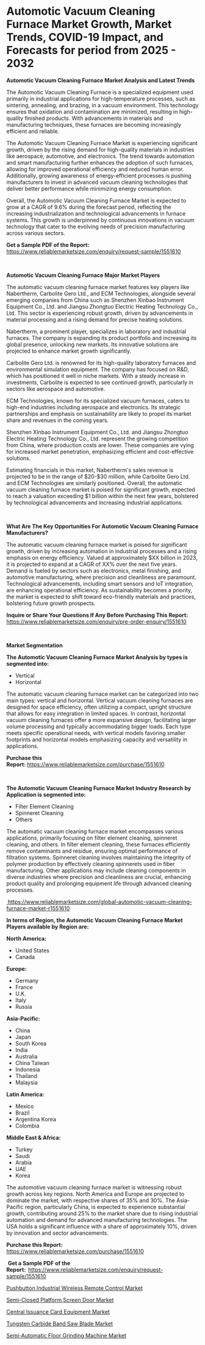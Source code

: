 <p><h1>Automotic Vacuum Cleaning Furnace Market Growth, Market Trends, COVID-19 Impact, and Forecasts for period from 2025 - 2032</h1></p><p><strong>Automotic Vacuum Cleaning Furnace Market Analysis and Latest Trends</strong></p>
<p><p>The Automotic Vacuum Cleaning Furnace is a specialized equipment used primarily in industrial applications for high-temperature processes, such as sintering, annealing, and brazing, in a vacuum environment. This technology ensures that oxidation and contamination are minimized, resulting in high-quality finished products. With advancements in materials and manufacturing techniques, these furnaces are becoming increasingly efficient and reliable.</p><p>The Automotic Vacuum Cleaning Furnace Market is experiencing significant growth, driven by the rising demand for high-quality materials in industries like aerospace, automotive, and electronics. The trend towards automation and smart manufacturing further enhances the adoption of such furnaces, allowing for improved operational efficiency and reduced human error. Additionally, growing awareness of energy-efficient processes is pushing manufacturers to invest in advanced vacuum cleaning technologies that deliver better performance while minimizing energy consumption.</p><p>Overall, the Automotic Vacuum Cleaning Furnace Market is expected to grow at a CAGR of 9.6% during the forecast period, reflecting the increasing industrialization and technological advancements in furnace systems. This growth is underpinned by continuous innovations in vacuum technology that cater to the evolving needs of precision manufacturing across various sectors.</p></p>
<p><strong>Get a Sample PDF of the Report:&nbsp;</strong> <a href="https://www.reliablemarketsize.com/enquiry/request-sample/1551610?utm_campaign=2176&utm_medium=2&utm_source=Github&utm_content=ia&utm_term=11042025&utm_id=automotic-vacuum-cleaning-furnace">https://www.reliablemarketsize.com/enquiry/request-sample/1551610</a></p>
<p>&nbsp;</p>
<p><strong>Automotic Vacuum Cleaning Furnace Major Market Players</strong></p>
<p><p>The automatic vacuum cleaning furnace market features key players like Nabertherm, Carbolite Gero Ltd., and ECM Technologies, alongside several emerging companies from China such as Shenzhen Xinbao Instrument Equipment Co., Ltd. and Jiangsu Zhongtuo Electric Heating Technology Co., Ltd. This sector is experiencing robust growth, driven by advancements in material processing and a rising demand for precise heating solutions.</p><p>Nabertherm, a prominent player, specializes in laboratory and industrial furnaces. The company is expanding its product portfolio and increasing its global presence, unlocking new markets. Its innovative solutions are projected to enhance market growth significantly.</p><p>Carbolite Gero Ltd. is renowned for its high-quality laboratory furnaces and environmental simulation equipment. The company has focused on R&D, which has positioned it well in niche markets. With a steady increase in investments, Carbolite is expected to see continued growth, particularly in sectors like aerospace and automotive.</p><p>ECM Technologies, known for its specialized vacuum furnaces, caters to high-end industries including aerospace and electronics. Its strategic partnerships and emphasis on sustainability are likely to propel its market share and revenues in the coming years.</p><p>Shenzhen Xinbao Instrument Equipment Co., Ltd. and Jiangsu Zhongtuo Electric Heating Technology Co., Ltd. represent the growing competition from China, where production costs are lower. These companies are vying for increased market penetration, emphasizing efficient and cost-effective solutions.</p><p>Estimating financials in this market, Nabertherm's sales revenue is projected to be in the range of $20-$30 million, while Carbolite Gero Ltd. and ECM Technologies are similarly positioned. Overall, the automatic vacuum cleaning furnace market is poised for significant growth, expected to reach a valuation exceeding $1 billion within the next few years, bolstered by technological advancements and increasing industrial applications.</p></p>
<p>&nbsp;</p>
<p><strong>What Are The Key Opportunities For Automotic Vacuum Cleaning Furnace Manufacturers?</strong></p>
<p><p>The automatic vacuum cleaning furnace market is poised for significant growth, driven by increasing automation in industrial processes and a rising emphasis on energy efficiency. Valued at approximately $XX billion in 2023, it is projected to expand at a CAGR of XX% over the next five years. Demand is fueled by sectors such as electronics, metal finishing, and automotive manufacturing, where precision and cleanliness are paramount. Technological advancements, including smart sensors and IoT integration, are enhancing operational efficiency. As sustainability becomes a priority, the market is expected to shift toward eco-friendly materials and practices, bolstering future growth prospects.</p></p>
<p><strong>Inquire or Share Your Questions If Any Before Purchasing This Report:</strong> <a href="https://www.reliablemarketsize.com/enquiry/pre-order-enquiry/1551610?utm_campaign=2176&utm_medium=2&utm_source=Github&utm_content=ia&utm_term=11042025&utm_id=automotic-vacuum-cleaning-furnace">https://www.reliablemarketsize.com/enquiry/pre-order-enquiry/1551610</a></p>
<p>&nbsp;</p>
<p><strong>Market Segmentation</strong></p>
<p><strong>The Automotic Vacuum Cleaning Furnace Market Analysis by types is segmented into:</strong></p>
<p><ul><li>Vertical</li><li>Horizontal</li></ul></p>
<p><p>The automatic vacuum cleaning furnace market can be categorized into two main types: vertical and horizontal. Vertical vacuum cleaning furnaces are designed for space efficiency, often utilizing a compact, upright structure that allows for easy integration in limited spaces. In contrast, horizontal vacuum cleaning furnaces offer a more expansive design, facilitating larger volume processing and typically accommodating bigger loads. Each type meets specific operational needs, with vertical models favoring smaller footprints and horizontal models emphasizing capacity and versatility in applications.</p></p>
<p><strong>Purchase this Report:&nbsp;</strong><a href="https://www.reliablemarketsize.com/purchase/1551610?utm_campaign=2176&utm_medium=2&utm_source=Github&utm_content=ia&utm_term=11042025&utm_id=automotic-vacuum-cleaning-furnace">https://www.reliablemarketsize.com/purchase/1551610</a></p>
<p>&nbsp;</p>
<p><strong>The Automotic Vacuum Cleaning Furnace Market Industry Research by Application is segmented into:</strong></p>
<p><ul><li>Filter Element Cleaning</li><li>Spinneret Cleaning</li><li>Others</li></ul></p>
<p><p>The automatic vacuum cleaning furnace market encompasses various applications, primarily focusing on filter element cleaning, spinneret cleaning, and others. In filter element cleaning, these furnaces efficiently remove contaminants and residue, ensuring optimal performance of filtration systems. Spinneret cleaning involves maintaining the integrity of polymer production by effectively cleaning spinnerets used in fiber manufacturing. Other applications may include cleaning components in diverse industries where precision and cleanliness are crucial, enhancing product quality and prolonging equipment life through advanced cleaning processes.</p></p>
<p><a href="https://www.reliablemarketsize.com/global-automotic-vacuum-cleaning-furnace-market-r1551610?utm_campaign=2176&utm_medium=2&utm_source=Github&utm_content=ia&utm_term=11042025&utm_id=automotic-vacuum-cleaning-furnace">&nbsp;https://www.reliablemarketsize.com/global-automotic-vacuum-cleaning-furnace-market-r1551610</a></p>
<p><strong>In terms of Region, the Automotic Vacuum Cleaning Furnace Market Players available by Region are:</strong></p>
<p>
    <p> <strong> North America: </strong>
        <ul>
            <li>United States</li>
            <li>Canada</li>
        </ul>
        </p> 
    <p> <strong> Europe: </strong>
        <ul>
            <li>Germany</li>
            <li>France</li>
            <li>U.K.</li>
            <li>Italy</li>
            <li>Russia</li>
        </ul>
        </p> 
    <p> <strong> Asia-Pacific: </strong>
        <ul>
            <li>China</li>
            <li>Japan</li>
            <li>South Korea</li>
            <li>India</li>
            <li>Australia</li>
            <li>China Taiwan</li>
            <li>Indonesia</li>
            <li>Thailand</li>
            <li>Malaysia</li>
        </ul>
        </p> 
    <p> <strong> Latin America: </strong>
        <ul>
            <li>Mexico</li>
            <li>Brazil</li>
            <li>Argentina Korea</li>
            <li>Colombia</li>
        </ul>
        </p> 
    <p> <strong> Middle East & Africa: </strong>
        <ul>
            <li>Turkey</li>
            <li>Saudi</li>
            <li>Arabia</li>
            <li>UAE</li>
            <li>Korea</li>
        </ul>
    </p>
    </p>
<p><p>The automotive vacuum cleaning furnace market is witnessing robust growth across key regions. North America and Europe are projected to dominate the market, with respective shares of 35% and 30%. The Asia-Pacific region, particularly China, is expected to experience substantial growth, contributing around 25% to the market share due to rising industrial automation and demand for advanced manufacturing technologies. The USA holds a significant influence with a share of approximately 10%, driven by innovation and sector advancements.</p></p>
<p><strong>Purchase this Report: </strong><a href="https://www.reliablemarketsize.com/purchase/1551610?utm_campaign=2176&utm_medium=2&utm_source=Github&utm_content=ia&utm_term=11042025&utm_id=automotic-vacuum-cleaning-furnace">https://www.reliablemarketsize.com/purchase/1551610</a></p>
<p>&nbsp;<strong>Get a Sample PDF of the Report:&nbsp;&nbsp;</strong><a href="https://www.reliablemarketsize.com/enquiry/request-sample/1551610?utm_campaign=2176&utm_medium=2&utm_source=Github&utm_content=ia&utm_term=11042025&utm_id=automotic-vacuum-cleaning-furnace">https://www.reliablemarketsize.com/enquiry/request-sample/1551610</a></p>
<p><strong></strong></p>
<p><p><a href="https://github.com/safurdorthu8/Market-Research-Report-List-1/blob/main/pushbutton-industrial-wireless-remote-control-market.md?utm_campaign=2176&utm_medium=2&utm_source=Github&utm_content=ia&utm_term=11042025&utm_id=automotic-vacuum-cleaning-furnace">Pushbutton Industrial Wireless Remote Control Market</a></p><p><a href="https://github.com/achilekirwan/Market-Research-Report-List-1/blob/main/semi-closed-platform-screen-door-market.md?utm_campaign=2176&utm_medium=2&utm_source=Github&utm_content=ia&utm_term=11042025&utm_id=automotic-vacuum-cleaning-furnace">Semi-Closed Platform Screen Door Market</a></p><p><a href="https://github.com/artussavasrv/Market-Research-Report-List-1/blob/main/central-issuance-card-equipment-market.md?utm_campaign=2176&utm_medium=2&utm_source=Github&utm_content=ia&utm_term=11042025&utm_id=automotic-vacuum-cleaning-furnace">Central Issuance Card Equipment Market</a></p><p><a href="https://github.com/yosenadhler/Market-Research-Report-List-1/blob/main/tungsten-carbide-band-saw-blade-market.md?utm_campaign=2176&utm_medium=2&utm_source=Github&utm_content=ia&utm_term=11042025&utm_id=automotic-vacuum-cleaning-furnace">Tungsten Carbide Band Saw Blade Market</a></p><p><a href="https://github.com/bettysbozer/Market-Research-Report-List-1/blob/main/semi-automatic-floor-grinding-machine-market.md?utm_campaign=2176&utm_medium=2&utm_source=Github&utm_content=ia&utm_term=11042025&utm_id=automotic-vacuum-cleaning-furnace">Semi-Automatic Floor Grinding Machine Market</a></p></p>